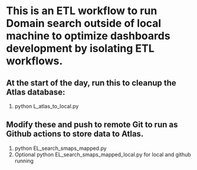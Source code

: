 # This is an ETL workflow to run Domain search outside of local machine to optimize dashboards development by isolating ETL workflows.

## At the start of the day, run this to cleanup the Atlas database:
1. python L_atlas_to_local.py

## Modify these and push to remote Git to run as Github actions to store data to Atlas.
1. python EL_search_smaps_mapped.py
2. Optional python EL_search_smaps_mapped_local.py for local and github running

